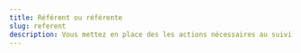 ```yaml
---
title: Référent ou référente
slug: referent
description: Vous mettez en place des les actions nécessaires au suivi du schéma pluriannuel
---
```

